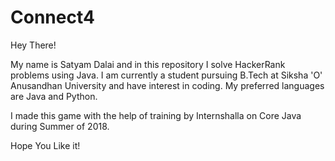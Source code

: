 # Connect4
Hey There!

My name is Satyam Dalai and in this repository I solve HackerRank problems using Java. I am currently a student pursuing B.Tech at Siksha 'O' Anusandhan University and have interest in coding. My preferred languages are Java and Python.

I made this game with the help of training by Internshalla on Core Java during Summer of 2018.

Hope You Like it!
